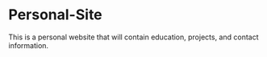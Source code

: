 # Personal-Site
This is a personal website that will contain education, projects, and contact information.
